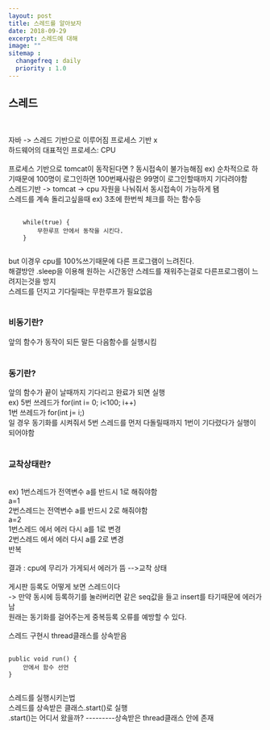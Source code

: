 ```yaml
---
layout: post
title: 스레드를 알아보자
date: 2018-09-29
excerpt: 스레드에 대해
image: ""
sitemap :
  changefreq : daily
  priority : 1.0
---
```

<div>
  <p>
    <h2>스레드</h2><br/>

자바 -> 스레드 기반으로 이루어짐 프로세스 기반 x<br/>
하드웨어의 대표적인 프로세스: CPU<br/>
<br/>
프로세스 기반으로 tomcat이 동작된다면 ? 동시접속이 불가능해짐 ex) 순차적으로 하기때문에 100명이 로그인하면 100번째사람은 99명이 로그인할때까지 기다려야함<br/>
스레드기반 -> tomcat -> cpu 자원을 나눠줘서 동시접속이 가능하게 됌
<br/>
스레드를 계속 돌리고싶을때 ex) 3초에 한번씩 체크를 하는 함수등<br/>
</p>
<pre>
  <code>
    while(true) {
        무한루프 안에서 동작을 시킨다.
    }
    </code>
</pre>
<p>
but 이경우 cpu를 100%쓰기때문에 다른 프로그램이 느려진다.<br/>
해결방안 .sleep을 이용해 원하는 시간동안 스레드를 재워주는걸로 다른프로그램이 느려지는것을 방지<br/>
스레드를 던지고 기다릴때는 무한루프가 필요없음<br/>
<br/>
<h3>비동기란?</h3> 앞의 함수가 동작이 되든 말든 다음함수를 실행시킴<br/>
<br/>
<h3>동기란?</h3> 앞의 함수가 끝이 날때까지 기다리고 완료가 되면 실행<br/>
    ex) 5번 쓰레드가 for(int i= 0; i<100; i++)<br/>
        1번 쓰레드가 for(int j= i;)<br/>
        일 경우 동기화를 시켜줘서 5번 스레드를 먼저 다돌릴때까지 1번이 기다렸다가 실행이 되어야함<br/>
        <br/>
<h3>교착상태란?</h3><br/>
ex) 1번스레드가 전역변수 a를 반드시 1로 해줘야함<br/>
    a=1<br/>
    2번스레드는 전역변수 a를 반드시 2로 해줘야함<br/>
    a=2<br/>
    1번스레드 에서 에러 다시 a를 1로 변경<br/>
    2번스레드 에서 에러 다시 a를 2로 변경<br/>
    반복<br/>
<br/>
결과 : cpu에 무리가 가게되서 에러가 뜸 -->교착 상태<br/>
<br/>
게시판 등록도 어떻게 보면 스레드이다<br/>
-> 만약 동시에 등록하기를 눌러버리면 같은 seq값을 들고 insert를 타기때문에 에러가 남<br/>
   원래는 동기화를 걸어주는게 중복등록 오류를 예방할 수 있다.<br/>
<br/>
스레드 구현시 thread클래스를 상속받음<br/>
</p>
<pre>
  <code>
public void run() {
    안에서 함수 선언
}
  </code>
</pre>
<p>
스레드를 실행시키는법<br/>
스레드를 상속받은 클래스.start()로 실행<br/>
.start()는 어디서 왔을까? ---------상속받은 thread클래스 안에 존재<br/>
</p>
</div>
